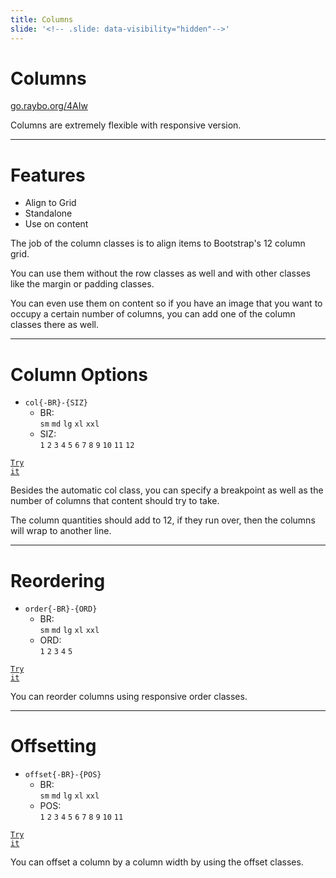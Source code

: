 ```yaml
---
title: Columns
slide: '<!-- .slide: data-visibility="hidden"-->'
---
```


<!-- .slide: data-state="layout-title" class="bg-dark"-->

# Columns

<div class="slide-link"><a href="https://go.raybo.org/4AIw"><i class="fab fa-slideshare"></i> go.raybo.org/4AIw</a></div>

> >

Columns are extremely flexible with responsive version.

---

# Features

- Align to Grid
- Standalone
- Use on content

> >

The job of the column classes is to align items to Bootstrap's 12 column grid.

You can use them without the row classes as well and with other classes like the margin or padding classes.

You can even use them on content so if you have an image that you want to occupy a certain number of columns, you can add one of the column classes there as well.

---

<!-- .slide: data-state="layout-code-list" -->

# Column Options

- `col{-BR}-{SIZ}`
  - BR:<br>`sm` `md` `lg` `xl` `xxl`
  - SIZ:<br>`1` `2` `3` `4` `5` `6` `7` `8` `9` `10` `11` `12`

<a href="https://codepen.io/planetoftheweb/pen/RwKyzQJ?editors=1000" target="_blank"><code class="code-royal">Try it</code></a>

> >

Besides the automatic col class, you can specify a breakpoint as well as the number of columns that content should try to take.

The column quantities should add to 12, if they run over, then the columns will wrap to another line.

---

<!-- .slide: data-state="layout-code-list" -->

# Reordering

- `order{-BR}-{ORD}`
  - BR:<br>`sm` `md` `lg` `xl` `xxl`
  - ORD:<br>`1` `2` `3` `4` `5`

<a href="https://codepen.io/planetoftheweb/pen/vYgjqrr?editors=1000" target="_blank"><code class="code-royal">Try it</code></a>

> >

You can reorder columns using responsive order classes.

---

<!-- .slide: data-state="layout-code-list" -->

# Offsetting

- `offset{-BR}-{POS}`
  - BR:<br>`sm` `md` `lg` `xl` `xxl`
  - POS:<br>`1` `2` `3` `4` `5` `6` `7` `8` `9` `10` `11`

<a href="https://codepen.io/planetoftheweb/pen/GRrdbww?editors=1000" target="_blank"><code class="code-royal">Try it</code></a>

> >

You can offset a column by a column width by using the offset classes.
